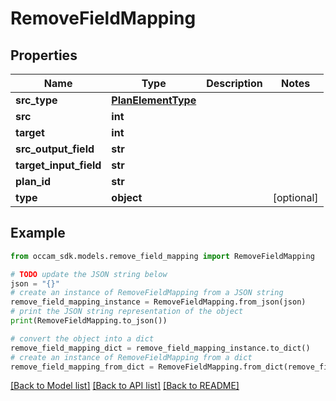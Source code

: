 # RemoveFieldMapping


## Properties

Name | Type | Description | Notes
------------ | ------------- | ------------- | -------------
**src_type** | [**PlanElementType**](PlanElementType.md) |  | 
**src** | **int** |  | 
**target** | **int** |  | 
**src_output_field** | **str** |  | 
**target_input_field** | **str** |  | 
**plan_id** | **str** |  | 
**type** | **object** |  | [optional] 

## Example

```python
from occam_sdk.models.remove_field_mapping import RemoveFieldMapping

# TODO update the JSON string below
json = "{}"
# create an instance of RemoveFieldMapping from a JSON string
remove_field_mapping_instance = RemoveFieldMapping.from_json(json)
# print the JSON string representation of the object
print(RemoveFieldMapping.to_json())

# convert the object into a dict
remove_field_mapping_dict = remove_field_mapping_instance.to_dict()
# create an instance of RemoveFieldMapping from a dict
remove_field_mapping_from_dict = RemoveFieldMapping.from_dict(remove_field_mapping_dict)
```
[[Back to Model list]](../README.md#documentation-for-models) [[Back to API list]](../README.md#documentation-for-api-endpoints) [[Back to README]](../README.md)


